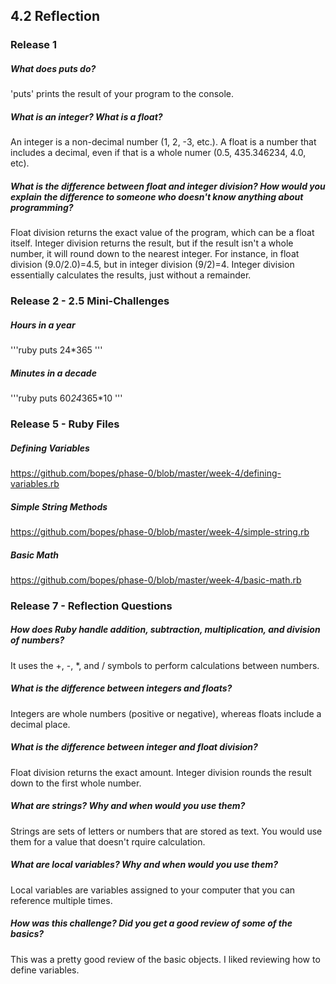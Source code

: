 ## 4.2 Reflection

### Release 1

##### What does puts do?

'puts' prints the result of your program to the console.

##### What is an integer? What is a float?

An integer is a non-decimal number (1, 2, -3, etc.). A float is a number that includes a decimal, even if that is a whole numer (0.5, 435.346234, 4.0, etc).

##### What is the difference between float and integer division? How would you explain the difference to someone who doesn't know anything about programming?

Float division returns the exact value of the program, which can be a float itself. Integer division returns the result, but if the result isn't a whole number, it will round down to the nearest integer. For instance, in float division (9.0/2.0)=4.5, but in integer division (9/2)=4. Integer division essentially calculates the results, just without a remainder.


### Release 2 - 2.5 Mini-Challenges

##### Hours in a year

'''ruby
puts 24*365
'''

##### Minutes in a decade

'''ruby
puts 60*24*365*10
'''


### Release 5 - Ruby Files

##### Defining Variables

https://github.com/bopes/phase-0/blob/master/week-4/defining-variables.rb

##### Simple String Methods

https://github.com/bopes/phase-0/blob/master/week-4/simple-string.rb

##### Basic Math

https://github.com/bopes/phase-0/blob/master/week-4/basic-math.rb


### Release 7 - Reflection Questions

##### How does Ruby handle addition, subtraction, multiplication, and division of numbers?

It uses the +, -, *, and / symbols to perform calculations between numbers.

##### What is the difference between integers and floats?

Integers are whole numbers (positive or negative), whereas floats include a decimal place.

##### What is the difference between integer and float division?

Float division returns the exact amount. Integer division rounds the result down to the first whole number.

##### What are strings? Why and when would you use them?

Strings are sets of letters or numbers that are stored as text. You would use them for a value that doesn't rquire calculation.

##### What are local variables? Why and when would you use them?

Local variables are variables assigned to your computer that you can reference multiple times.

##### How was this challenge? Did you get a good review of some of the basics?

This was a pretty good review of the basic objects. I liked reviewing how to define variables.